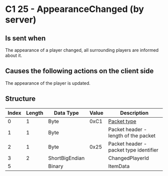 # C1 25 - AppearanceChanged (by server)

## Is sent when

The appearance of a player changed, all surrounding players are informed about it.

## Causes the following actions on the client side

The appearance of the player is updated.

## Structure

| Index | Length | Data Type | Value | Description |
|-------|--------|-----------|-------|-------------|
| 0 | 1 |   Byte   | 0xC1  | [Packet type](PacketTypes.md) |
| 1 | 1 |    Byte   |      | Packet header - length of the packet |
| 2 | 1 |    Byte   | 0x25  | Packet header - packet type identifier |
| 3 | 2 | ShortBigEndian |  | ChangedPlayerId |
| 5 |  | Binary |  | ItemData |